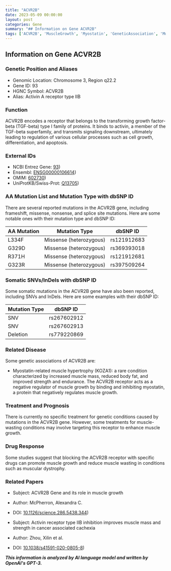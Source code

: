```yaml
---
title: "ACVR2B"
date: 2023-05-09 00:00:00
layout: post
categories: Gene
summary: "## Information on Gene ACVR2B"
tags: ['ACVR2B', 'MuscleGrowth', 'Myostatin', 'GeneticAssociation', 'MuscleWasting', 'DrugResponse', 'CancerCachexia', 'ActivinReceptor']
---
```


## Information on Gene ACVR2B

### Genetic Position and Aliases

* Genomic Location: Chromosome 3, Region q22.2
* Gene ID: 93
* HGNC Symbol: ACVR2B
* Alias: Activin A receptor type IIB

### Function

ACVR2B encodes a receptor that belongs to the transforming growth factor-beta (TGF-beta) type I family of proteins. It binds to activin, a member of the TGF-beta superfamily, and transmits signaling downstream, ultimately leading to regulation of various cellular processes such as cell growth, differentiation, and apoptosis.

### External IDs

* NCBI Entrez Gene: [93](https://www.ncbi.nlm.nih.gov/gene/93))
* Ensembl: [ENSG00000106614](https://www.ensembl.org/Homo_sapiens/Gene/Summary?g=ENSG00000106614))
* OMIM: [602730](https://www.omim.org/entry/602730))
* UniProtKB/Swiss-Prot: [Q13705](https://www.uniprot.org/uniprot/Q13705))

### AA Mutation List and Mutation Type with dbSNP ID

There are several reported mutations in the ACVR2B gene, including frameshift, missense, nonsense, and splice site mutations. Here are some notable ones with their mutation type and dbSNP ID:

|AA Mutation|Mutation Type|dbSNP ID|
|---|---|---|
|L334F|Missense (heterozygous)|rs121912683|
|G329D|Missense (heterozygous)|rs369393018|
|R371H|Missense (heterozygous)|rs121912681|
|G323R|Missense (heterozygous)|rs397509264|

### Somatic SNVs/InDels with dbSNP ID

Some somatic mutations in the ACVR2B gene have also been reported, including SNVs and InDels. Here are some examples with their dbSNP ID: 

|Mutation Type|dbSNP ID|
|---|---|
|SNV|rs267602912|
|SNV|rs267602913|
|Deletion|rs779220869|

### Related Disease

Some genetic associations of ACVR2B are:

- Myostatin-related muscle hypertrophy (KOZA1): a rare condition characterized by increased muscle mass, reduced body fat, and improved strength and endurance. The ACVR2B receptor acts as a negative regulator of muscle growth by binding and inhibiting myostatin, a protein that negatively regulates muscle growth.

### Treatment and Prognosis

There is currently no specific treatment for genetic conditions caused by mutations in the ACVR2B gene. However, some treatments for muscle-wasting conditions may involve targeting this receptor to enhance muscle growth.

### Drug Response

Some studies suggest that blocking the ACVR2B receptor with specific drugs can promote muscle growth and reduce muscle wasting in conditions such as muscular dystrophy.

### Related Papers

- Subject: ACVR2B Gene and its role in muscle growth
- Author: McPherron, Alexandra C.
- DOI: [10.1126/science.286.5438.344](https://doi.org/10.1126/science.286.5438.344))

- Subject: Activin receptor type IIB inhibition improves muscle mass and strength in cancer associated cachexia
- Author: Zhou, Xilin et al.
- DOI: [10.1038/s41591-020-0805-8](https://doi.org/10.1038/s41591-020-0805-8))

**_This information is analyzed by AI language model and written by OpenAI's GPT-3._**